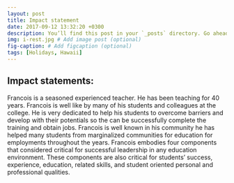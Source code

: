 ```yaml
---
layout: post
title: Impact statement
date: 2017-09-12 13:32:20 +0300
description: You’ll find this post in your `_posts` directory. Go ahead and edit it and re-build the site to see your changes. # Add post description (optional)
img: i-rest.jpg # Add image post (optional)
fig-caption: # Add figcaption (optional)
tags: [Holidays, Hawaii]
---
```

## Impact statements: 
Francois is a seasoned experienced teacher. He has been teaching for 40 years. Francois is well like by many of his students and colleagues at the college. He is very dedicated to help his students to overcome barriers and develop with their potentials so the can be successfully complete the training and obtain jobs. Francois is well known in his community he has helped many students from marginalized communities for education for employments throughout the years.
Francois embodies four components that considered critical for successful leadership in any education environment. These components are also critical for students’ success, experience, education, related skills, and student oriented personal and professional qualities. 
